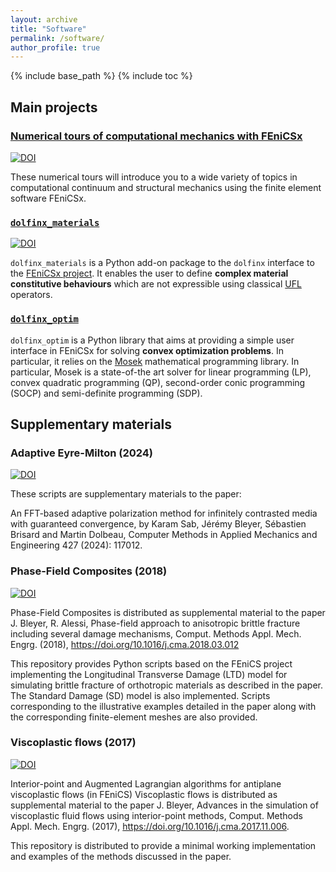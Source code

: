 ```yaml
---
layout: archive
title: "Software"
permalink: /software/
author_profile: true
---
```


{% include base_path %}
{% include toc %}

## Main projects

### [Numerical tours of computational mechanics with FEniCSx](https://bleyerj.github.io/comet-fenicsx/)

[![DOI](https://zenodo.org/badge/DOI/10.5281/zenodo.10470942.svg)](https://doi.org/10.5281/zenodo.10470942)


These numerical tours will introduce you to a wide variety of topics in computational continuum and structural mechanics using the finite element software FEniCSx.


### [`dolfinx_materials`](https://github.com/bleyerj/dolfinx_materials)

[![DOI](https://zenodo.org/badge/DOI/10.5281/zenodo.13882184.svg)](https://doi.org/10.5281/zenodo.13882184)


`dolfinx_materials` is a Python add-on package to the `dolfinx` interface to the [FEniCSx project](https://fenicsproject.org/).
It enables the user to define **complex material constitutive behaviours** which are not expressible using classical [UFL](https://fenics.readthedocs.io/projects/ufl/en/latest/) operators.

### [`dolfinx_optim`](https://github.com/bleyerj/dolfinx_optim)

<!---
 [![DOI](https://zenodo.org/badge/DOI/10.5281/zenodo.5833932.svg)](https://doi.org/10.5281/zenodo.5833932)
--->

`dolfinx_optim` is a Python library that aims at providing a simple user interface in FEniCSx for solving **convex optimization problems**. In particular, it relies on the [Mosek](https://www.mosek.com) mathematical programming library. In particular, Mosek is a state-of-the art solver for linear programming (LP), convex quadratic programming (QP), second-order conic programming (SOCP) and semi-definite programming (SDP).

## Supplementary materials


### Adaptive Eyre-Milton (2024)

[![DOI](https://zenodo.org/badge/DOI/10.5281/zenodo.11027973.svg)](https://doi.org/10.5281/zenodo.11027973)

These scripts are supplementary materials to the paper:

An FFT-based adaptive polarization method for infinitely contrasted media with guaranteed convergence, by Karam Sab, Jérémy Bleyer, Sébastien Brisard and Martin Dolbeau, Computer Methods in Applied Mechanics and Engineering 427 (2024): 117012.


### Phase-Field Composites (2018)

[![DOI](https://zenodo.org/badge/DOI/10.5281/zenodo.4735521.svg)](https://doi.org/10.5281/zenodo.4735521)

Phase-Field Composites is distributed as supplemental material to the paper J. Bleyer, R. Alessi, Phase-field approach to anisotropic brittle fracture including several damage mechanisms, Comput. Methods Appl. Mech. Engrg. (2018), https://doi.org/10.1016/j.cma.2018.03.012

This repository provides Python scripts based on the FEniCS project implementing the Longitudinal Transverse Damage (LTD) model for simulating brittle fracture of orthotropic materials as described in the paper. The Standard Damage (SD) model is also implemented. Scripts corresponding to the illustrative examples detailed in the paper along with the corresponding finite-element meshes are also provided.

### Viscoplastic flows (2017)

[![DOI](https://zenodo.org/badge/DOI/10.5281/zenodo.1038520.svg)](https://doi.org/10.5281/zenodo.1038520)

Interior-point and Augmented Lagrangian algorithms for antiplane viscoplastic flows (in FEniCS) Viscoplastic flows is distributed as supplemental material to the paper J. Bleyer, Advances in the simulation of viscoplastic fluid flows using interior-point methods, Comput. Methods Appl. Mech. Engrg. (2017), https://doi.org/10.1016/j.cma.2017.11.006.

This repository is distributed to provide a minimal working implementation and examples of the methods discussed in the paper.
